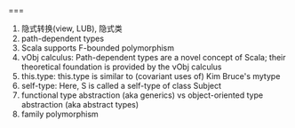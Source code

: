 ===
1. 隐式转换(view, LUB), 隐式类
2. path-dependent types
3. Scala supports F-bounded polymorphism
4. νObj calculus: Path-dependent types are a novel concept of Scala; their theoretical foundation is provided by the νObj calculus
5. this.type:    this.type is similar to (covariant uses of) Kim Bruce's mytype
6. self-type:   Here, S is called a self-type of class Subject
7. functional type abstraction (aka generics)  vs object-oriented type abstraction (aka abstract types)
8.  family polymorphism



